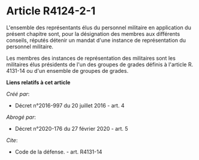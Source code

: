 # Article R4124-2-1

L'ensemble des représentants élus du personnel militaire en application du présent chapitre sont, pour la désignation des
membres aux différents conseils, réputés détenir un mandat d'une instance de représentation du personnel militaire. 

Les membres des instances de représentation des militaires sont les militaires élus présidents de l'un des groupes de grades
définis à l'article R. 4131-14 ou d'un ensemble de groupes de grades.

**Liens relatifs à cet article**

_Créé par_:

  - Décret n°2016-997 du 20 juillet 2016 - art. 4

_Abrogé par_:

  - Décret n°2020-176 du 27 février 2020 - art. 5

_Cite_:

  - Code de la défense. - art. R4131-14
